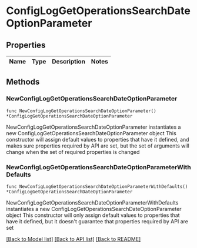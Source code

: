 # ConfigLogGetOperationsSearchDateOptionParameter

## Properties

Name | Type | Description | Notes
------------ | ------------- | ------------- | -------------

## Methods

### NewConfigLogGetOperationsSearchDateOptionParameter

`func NewConfigLogGetOperationsSearchDateOptionParameter() *ConfigLogGetOperationsSearchDateOptionParameter`

NewConfigLogGetOperationsSearchDateOptionParameter instantiates a new ConfigLogGetOperationsSearchDateOptionParameter object
This constructor will assign default values to properties that have it defined,
and makes sure properties required by API are set, but the set of arguments
will change when the set of required properties is changed

### NewConfigLogGetOperationsSearchDateOptionParameterWithDefaults

`func NewConfigLogGetOperationsSearchDateOptionParameterWithDefaults() *ConfigLogGetOperationsSearchDateOptionParameter`

NewConfigLogGetOperationsSearchDateOptionParameterWithDefaults instantiates a new ConfigLogGetOperationsSearchDateOptionParameter object
This constructor will only assign default values to properties that have it defined,
but it doesn't guarantee that properties required by API are set


[[Back to Model list]](../README.md#documentation-for-models) [[Back to API list]](../README.md#documentation-for-api-endpoints) [[Back to README]](../README.md)


